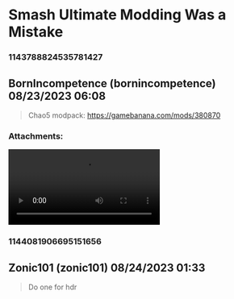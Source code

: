 # Smash Ultimate Modding Was a Mistake
### 1143788824535781427
## BornIncompetence (bornincompetence) 08/23/2023 06:08 

> Chao5 modpack: https://gamebanana.com/mods/380870
### Attachments: 
![2023-08-22_22-45-15.mp4](https://yuzudiscordbackup.s3.us-west-2.amazonaws.com/files-media/1143788824535781427_2023-08-22_22-45-15.mp4)

### 1144081906695151656
## Zonic101 (zonic101) 08/24/2023 01:33 

> Do one for hdr

